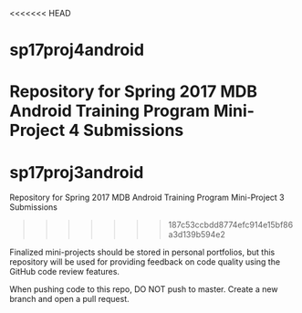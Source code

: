 <<<<<<< HEAD
# sp17proj4android

Repository for Spring 2017 MDB Android Training Program Mini-Project 4 Submissions
=======
# sp17proj3android

Repository for Spring 2017 MDB Android Training Program Mini-Project 3 Submissions
>>>>>>> 187c53ccbdd8774efc914e15bf86a3d139b594e2

Finalized mini-projects should be stored in personal portfolios, but this repository will be used for providing feedback on code quality using the GitHub code review features.

When pushing code to this repo, DO NOT push to master. Create a new branch and open a pull request.
